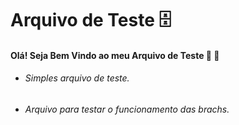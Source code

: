 # Arquivo de Teste :file_cabinet:

#### Olá! Seja Bem Vindo ao meu Arquivo de Teste :page_with_curl: :wave:

- ###### Simples arquivo de teste.

- ###### Arquivo para testar o funcionamento das brachs.


